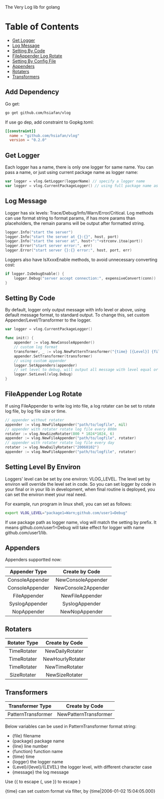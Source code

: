 The Very Log lib for golang

Table of Contents
=================

* [Get Logger](#get-logger)
* [Log Message](#log-message)
* [Setting By Code](#setting-by-code)
* [FileAppender Log Rotate](#fileappender-log-rotate)
* [Setting By Config File](#setting-by-config-file)
* [Appenders](#appenders)
* [Rotaters](#rotaters)
* [Transformers](#transformers)

## Add Dependency

Go get:

```sh
go get github.com/hsiafan/vlog
```

If use go dep, add constraint to Gopkg.toml:

```toml
[[constraint]]
  name = "github.com/hsiafan/vlog"
  version = "0.2.0"
```

## Get Logger

Each logger has a name, there is only one logger for same name. You can pass a name, or just using current package name as logger name:

```go
var logger = vlog.GetLogger(loggerName) // specify a logger name
var logger = vlog.CurrentPackageLogger() // using full package name as logger name
```

## Log Message

Logger has six levels: Trace/Debug/Info/Warn/Error/Critical.
Log methods can use format string to format params, if has more params than placeholders, the remain params will be output after formatted string.

```go
logger.Info("start the server")
logger.Info("start the server at {}:{}", host, port)
logger.Info("start the server at", host+":"+strconv.itoa(port))
logger.Error("start server error:", err)
logger.Error("start server {}:{} error:", host, port, err)
```

Loggers also have IsXxxxEnable methods, to avoid unnecessary converting cost:

```go
if logger.IsDebugEnable() {
	logger.Debug("server accept connection:", expensiveConvert(conn))
}
```

## Setting By Code

By default, logger only output message with info level or above, using default message format, to standard output.
To change this, set custom Appender/Level/Transformer to the logger.

```go
var logger = vlog.CurrentPackageLogger()

func init() {
	appender := vlog.NewConsoleAppender()
	// custom log format
	transformer, _ := vlog.NewPatternTransformer("{time} [{Level}] {file}:{line} - {message}\n")
	appender.SetTransformer(transformer)
	// using custom appender
	logger.SetAppenders(appender)
	// set level to debug, will output all message with level equal or higher than Debug
	logger.SetLevel(vlog.Debug)
}
```

## FileAppender Log Rotate

If using FileAppender to write log into file, a log rotater can be set to rotate log file, by log file size or time.

```go
// appender without rotater
appender := vlog.NewFileAppender("path/to/logfile", nil)
// appender with rotater rotate log file every 800m
rotater := vlog.NewSizeRotater(800 * 1024*1024, 6)
appender := vlog.NewFileAppender("path/to/logfile", rotater)
// appender with rotater rotate log file every day
rotater := vlog.NewDailyRotater("20060102")
appender := vlog.NewFileAppender("path/to/logfile", rotater)
```

## Setting Level By Environ

Loggers' level can be set by one environ: VLOG_LEVEL. The level set by environ will override the level set in code.
So you can set logger by code in your final or in your lib in development,
when final routine is deployed, you can set the environ meet your real need.

For example, run program in linux shell, you can set as follows:

```bash
export VLOG_LEVEL="package1=Warn;github.com/user1=Debug"
```

If use package path as logger name, vlog will match the setting by prefix. It means github.com/user1=Debug will take effect
for logger with name github.com/user1/lib.

## Appenders

Appenders supportted now:

| Appender Type | Create by Code |
| :------: | :------: |
| ConsoleAppender | NewConsoleAppender |
| ConsoleAppender | NewConsole2Appender |
| FileAppender | NewFileAppender |
| SyslogAppender | SyslogAppender |
| NopAppender | NewNopAppender |

## Rotaters

| Rotater Type | Create by Code |
| :------: | :------: |
| TimeRotater | NewDailyRotater |
| TimeRotater | NewHourlyRotater |
| TimeRotater | NewTimeRotater |
| SizeRotater | NewSizeRotater |

## Transformers

| Transformer Type | Create by Code |
| :------: | :------: |
| PatternTransformer | NewPatternTransformer |

Below variables can be used in PatternTransformer format string:

* {file} filename
* {package} package name
* {line} line number
* {function} function name
* {time} time
* {logger} the logger name
* {Level}/{level}/{LEVEL} the logger level, with different character case
* {message} the log message

Use {{ to escape  {, use }} to escape }

{time} can set custom format via filter, by {time|2006-01-02 15:04:05.000}


